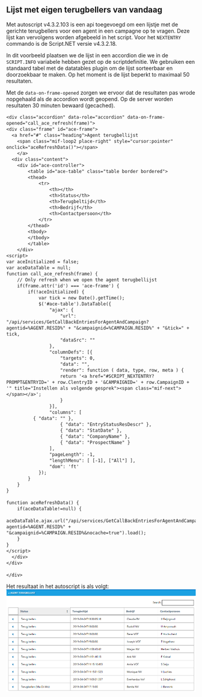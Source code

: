 ## Lijst met eigen terugbellers van vandaag

Met autoscript v4.3.2.103 is een api toegevoegd om een lijstje met de gerichte terugbellers voor een agent in een campagne op te vragen. Deze lijst kan vervolgens worden afgebeeld in het script. Voor het `NEXTENTRY` commando is de Script.NET versie v4.3.2.18.

In dit voorbeeld plaatsen we de lijst in een accordion die we in de `SCRIPT.INFO` variabele hebben gezet op de scriptdefinitie. We gebruiken een standaard tabel met de datatables plugin om de lijst sorteerbaar en doorzoekbaar te maken. Op het moment is de lijst beperkt to maximaal 50 resultaten.

Met de `data-on-frame-opened` zorgen we ervoor dat de resultaten pas wrode nopgehaald als de accordion wordt geopend. Op de server worden resultaten 30 minuten bewaard (gecached).

```
<div class="accordion" data-role="accordion" data-on-frame-opened="call_ace_refresh(frame)">
<div class="frame" id="ace-frame">
  <a href="#" class="heading">Agent terugbellijst
  	<span class="mif-loop2 place-right" style="cursor:pointer" onclick="aceRefreshData()"></span>
	</a>
  <div class="content">
	<div id="ace-controller">
		<table id="ace-table" class="table border bordered">
		<thead>
			<tr>
				<th></th>
				<th>Status</th>
				<th>Terugbeltijd</th>
				<th>Bedrijf</th>
				<th>Contactpersoon</th>
			</tr>
		</thead>
		<tbody>
		</tbody>
		</table>
	</div>
<script>
var aceInitialized = false;
var aceDataTable = null;
function call_ace_refresh(frame) {
	// Only refresh when we open the agent terugbellijst
	if(frame.attr('id') === 'ace-frame') {
		if(!aceInitialized) {
			var tick = new Date().getTime();
			$('#ace-table').DataTable({
				"ajax": { 
					"url": "/api/services/GetCallBackEntriesForAgentAndCampaign?agentid=%AGENT.RESID%" + "&campaignid=%CAMPAIGN.RESID%" + "&tick=" + tick, 
					"dataSrc": "" 
				},
				"columnDefs": [{
					"targets": 0,
					"data": "",
					"render": function ( data, type, row, meta ) {
					return '<a href="#SCRIPT_NEXTENTRY?PROMPT&ENTRYID=' + row.ClentryID + '&CAMPAIGNID=' + row.CampaignID + '" title="Instellen als volgende gesprek"><span class="mif-next"></span></a>';
					}
				}],
				"columns": [
          { "data": "" },					
					{ "data": "EntryStatusResDescr" },
					{ "data": "StatDate" },
					{ "data": "CompanyName" },
					{ "data": "ProspectName" }
				],
				"pageLength": -1,
				"lengthMenu": [ [-1], ["All"] ],
				"dom": 'ft'
			});
		}
	}
}

function aceRefreshData() {
	if(aceDataTable!=null) {
		aceDataTable.ajax.url("/api/services/GetCallBackEntriesForAgentAndCampaign?agentid=%AGENT.RESID%" + "&campaignid=%CAMPAIGN.RESID%&nocache=true").load();
	}
}
</script>
  </div>
</div>

</div>
```

Het resultaat in het autoscript is als volgt:
![](images/agent_terugbellijst.png)
